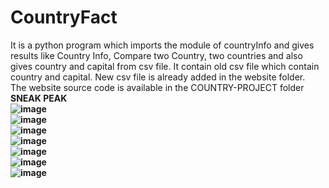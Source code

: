 # CountryFact
It is a python program which imports the module of countryInfo and gives results like Country Info, Compare two Country, two countries and also gives country and capital from csv file. It contain old csv file which contain country and capital. New csv file is already
added in the website folder.
<br>
The website source code is available in the COUNTRY-PROJECT folder
<br>
<b>SNEAK PEAK <b>
<br>
![image](https://github.com/Abhishek182005/COUNTRYFACT-PROJECT/assets/164459641/a128e2d6-09fd-404a-bd7b-f1066c46fc54)
<br>
![image](https://github.com/Abhishek182005/COUNTRYFACT-PROJECT/assets/164459641/d562a18d-537b-46e4-9b7d-64682715b98e)
<br>
![image](https://github.com/Abhishek182005/COUNTRYFACT-PROJECT/assets/164459641/5b7f4251-e821-4879-acc0-877dcc1c380d)
<br>
![image](https://github.com/Abhishek182005/COUNTRYFACT-PROJECT/assets/164459641/8319fce4-3da7-439d-80f5-33bcb32c24be)
<br>
![image](https://github.com/Abhishek182005/COUNTRYFACT-PROJECT/assets/164459641/9c85cde6-e4c4-4582-bc24-43d67dcc8b80)
<br>
![image](https://github.com/Abhishek182005/COUNTRYFACT-PROJECT/assets/164459641/f84485f1-a6ac-41dd-a5ae-605fe0d9228a)
<br>
![image](https://github.com/Abhishek182005/COUNTRYFACT-PROJECT/assets/164459641/f51e81d0-f441-4d35-bc60-367a6a757045)


